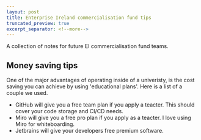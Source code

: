 ```yaml
---
layout: post
title: Enterprise Ireland commercialisation fund tips
truncated_preview: true
excerpt_separator: <!--more-->
---
```


A collection of notes for future EI commercialisation fund teams. 

## Money saving tips

One of the major advantages of operating inside of a univeristy, is the cost saving you can achieve by using 'educational plans'. Here is a list of a couple we used. 

* GitHub will give you a free team plan if you apply a teacter. This should cover your code storage and CI/CD needs. 
* Miro will give you a free pro plan if you apply as a teacter. I love using Miro for whiteboarding. 
* Jetbrains will give your developers free premium software. 
